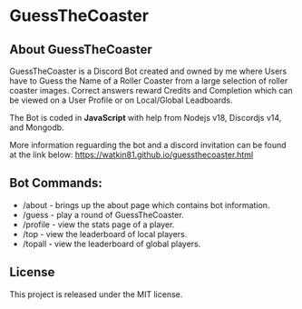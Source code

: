 # GuessTheCoaster
## About GuessTheCoaster
GuessTheCoaster is a Discord Bot created and owned by me where Users have to Guess the Name of a Roller Coaster from a large selection of roller coaster images. Correct answers reward Credits and Completion which can be viewed on a User Profile or on Local/Global Leadboards.

The Bot is coded in **JavaScript** with help from Nodejs v18, Discordjs v14, and Mongodb.

More information reguarding the bot and a discord invitation can be found at the link below:
https://watkin81.github.io/guessthecoaster.html

## Bot Commands:
* /about - brings up the about page which contains bot information.
* /guess - play a round of GuessTheCoaster.
* /profile - view the stats page of a player.
* /top - view the leaderboard of local players.
* /topall - view the leaderboard of global players.

## License
This project is released under the MIT license.
